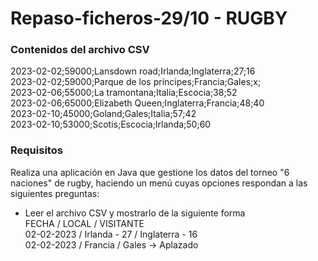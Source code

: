 # Repaso-ficheros-29/10 - RUGBY
### Contenidos del archivo CSV
2023-02-02;59000;Lansdown road;Irlanda;Inglaterra;27;16 <br>
2023-02-02;59000;Parque de los príncipes;Francia;Gales;x; <br>
2023-02-06;55000;La tramontana;Italia;Escocia;38;52 <br>
2023-02-06;65000;Elizabeth Queen;Inglaterra;Francia;48;40 <br>
2023-02-10;45000;Goland;Gales;Italia;57;42 <br>
2023-02-10;53000;Scotis;Escocia;Irlanda;50;60

### Requisitos

<p>Realiza una aplicación en Java que gestione los datos del torneo "6 naciones" de rugby, haciendo un menú cuyas opciones respondan a las siguientes preguntas:</p>

- Leer el archivo CSV y mostrarlo de la siguiente forma <br>
FECHA / LOCAL / VISITANTE<br>
02-02-2023 / Irlanda - 27 / Inglaterra - 16 <br>
02-02-2023 / Francia / Gales -> Aplazado 
